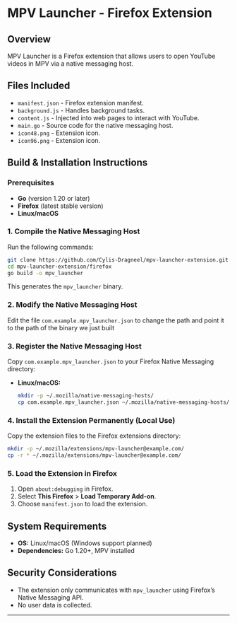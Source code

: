 # MPV Launcher - Firefox Extension

## Overview

MPV Launcher is a Firefox extension that allows users to open YouTube videos in MPV via a native messaging host.

## Files Included

- `manifest.json` - Firefox extension manifest.
- `background.js` - Handles background tasks.
- `content.js` - Injected into web pages to interact with YouTube.
- `main.go` - Source code for the native messaging host.
- `icon48.png` - Extension icon.
- `icon96.png` - Extension icon.

## Build & Installation Instructions

### Prerequisites

- **Go** (version 1.20 or later)
- **Firefox** (latest stable version)
- **Linux/macOS**

### 1. Compile the Native Messaging Host

Run the following commands:

```sh
git clone https://github.com/Cylis-Dragneel/mpv-launcher-extension.git
cd mpv-launcher-extension/firefox
go build -o mpv_launcher
```

This generates the `mpv_launcher` binary.

### 2. Modify the Native Messaging Host

Edit the file `com.example.mpv_launcher.json` to change the path and point it to the path of the binary we just built

### 3. Register the Native Messaging Host

Copy `com.example.mpv_launcher.json` to your Firefox Native Messaging directory:

- **Linux/macOS:**
  ```sh
  mkdir -p ~/.mozilla/native-messaging-hosts/
  cp com.example.mpv_launcher.json ~/.mozilla/native-messaging-hosts/
  ```

### 4. Install the Extension Permanently (Local Use)

Copy the extension files to the Firefox extensions directory:

```sh
mkdir -p ~/.mozilla/extensions/mpv-launcher@example.com/
cp -r * ~/.mozilla/extensions/mpv-launcher@example.com/
```

### 5. Load the Extension in Firefox

1. Open `about:debugging` in Firefox.
2. Select **This Firefox** > **Load Temporary Add-on**.
3. Choose `manifest.json` to load the extension.

## System Requirements

- **OS:** Linux/macOS (Windows support planned)
- **Dependencies:** Go 1.20+, MPV installed

## Security Considerations

- The extension only communicates with `mpv_launcher` using Firefox’s Native Messaging API.
- No user data is collected.

---
